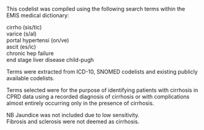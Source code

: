 This codelist was compiled using the following search terms within the EMIS medical dictionary:

cirrho (sis/tic)  
varice (s/al)  
portal hypertensi (on/ve)  
ascit (es/ic)  
chronic hep failure  
end stage liver disease
child-pugh

Terms were extracted from ICD-10, SNOMED codelists and existing publicly available codelists.

Terms selected were for the purpose of identifying patients with cirrhosis in CPRD data using a recorded diagnosis of cirrhosis 
or with complications almost entirely occurring only in the presence of cirrhosis.

NB Jaundice was not included due to low sensitivity.  
Fibrosis and sclerosis were not deemed as cirrhosis.
